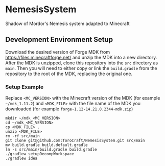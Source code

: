 # NemesisSystem

Shadow of Mordor's Nemesis system adapted to Minecraft

## Development Environment Setup
Download the desired version of Forge MDK from https://files.minecraftforge.net/ and unzip the MDK into a new directory. After the MDK is unzipped, clone this repository into the `src` directory as `main`. Then you will need to either copy or link the `build.gradle` from the repository to the root of the MDK, replacing the original one. 

### Setup Example
Replace `<MC_VERSION>` with the Minecraft version of the MDK (for example `~/mdk_1.11.2`) and `<MDK_FILE>` with the file name of the MDK you downloaded (for example `forge-1.12-14.21.0.2344-mdk.zip`)

```
mkdir ~/mdk_<MC_VERSION>
cd ~/mdk_<MC_VERSION>
cp <MDK_FILE> .
unzip <MDK_FILE>
rm -rf src/main
git clone git@github.com:ToroCraft/NemesisSystem.git src/main
mv build.gradle build.default.gradle
ln -s src/main/build.gradle build.gradle
./gradlew setupDecompWorkspace
./gradlew idea
```
